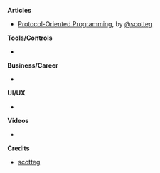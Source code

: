 
**Articles**

* [Protocol-Oriented Programming](https://scotteg.github.io/protocol-oriented-programming), by [@scotteg](https://twitter.com/scotteg)

**Tools/Controls**

* 

**Business/Career**

* 

**UI/UX**

*

**Videos**

* 

**Credits**

* [scotteg](https://github.com/scotteg)
